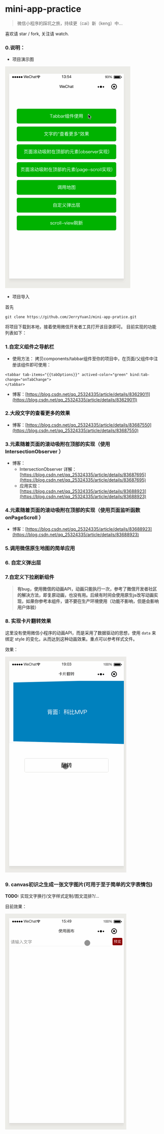 # mini-app-practice
> 微信小程序的踩坑之旅，持续更（cai）新（keng）中...

喜欢请 star / fork, 关注请 watch.

### 0.说明：
* 项目演示图

![demo.gif](./demo-gifs/demo.gif)

* 项目导入

首先
```
git clone https://github.com/JerryYuanJ/mini-app-pratice.git
```
将项目下载到本地，接着使用微信开发者工具打开该目录即可。
目前实现的功能列表如下：

### 1.自定义组件之导航栏
* 使用方法：
拷贝components/tabbar组件至你的项目中，在页面/父组件中注册该组件即可使用：
```
<tabbar tab-items="{{tabOptions}}" actived-color="green" bind:tab-change="onTabChange">
</tabbar>
```

* 博客：[https://blog.csdn.net/qq_25324335/article/details/83629011](https://blog.csdn.net/qq_25324335/article/details/83629011)

### 2.大段文字的查看更多的效果
* 博客：[https://blog.csdn.net/qq_25324335/article/details/83687550](https://blog.csdn.net/qq_25324335/article/details/83687550)

### 3.元素随着页面的滚动吸附在顶部的实现（使用 IntersectionObserver ）
* 博客：
  * IntersectionObserver 详解：[https://blog.csdn.net/qq_25324335/article/details/83687695](https://blog.csdn.net/qq_25324335/article/details/83687695)
  * 应用实现：[https://blog.csdn.net/qq_25324335/article/details/83688923](https://blog.csdn.net/qq_25324335/article/details/83688923)

### 4.元素随着页面的滚动吸附在顶部的实现（使用页面监听函数 onPageScroll ）
* 博客：[https://blog.csdn.net/qq_25324335/article/details/83688923](https://blog.csdn.net/qq_25324335/article/details/83688923)
  
### 5.调用微信原生地图的简单应用

### 6. 自定义弹出层

### 7.自定义下拉刷新组件
 > **有bug，使用微信的动画API，动画只能执行一次，参考了微信开发者社区的解决方法，即复原动画，也没有用。后续有时间会使用原生js改写动画实现，如果你参考本组件，请不要在生产环境使用（功能不影响，但是会影响用户体验）**

### 8. 实现卡片翻转效果

这里没有使用微信小程序的动画API，而是采用了数据驱动的思想，使用 `data` 来绑定 style 的变化，从而达到这种动画效果。重点可以参考样式文件。

效果：

![flip-card-demo.gif](./demo-gifs/demo-flip-card.gif)


### 9. canvas初识之生成一张文字图片(可用于至于简单的文字表情包)

**TODO:** 实现文字换行/文字样式定制/图文混排?/...

目前效果：

![canvas-01.gif](./demo-gifs/canvas-01.gif)
